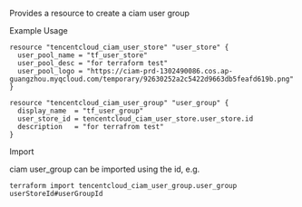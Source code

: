 Provides a resource to create a ciam user group

Example Usage

```hcl
resource "tencentcloud_ciam_user_store" "user_store" {
  user_pool_name = "tf_user_store"
  user_pool_desc = "for terraform test"
  user_pool_logo = "https://ciam-prd-1302490086.cos.ap-guangzhou.myqcloud.com/temporary/92630252a2c5422d9663db5feafd619b.png"
}

resource "tencentcloud_ciam_user_group" "user_group" {
  display_name  = "tf_user_group"
  user_store_id = tencentcloud_ciam_user_store.user_store.id
  description   = "for terrafrom test"
}
```

Import

ciam user_group can be imported using the id, e.g.

```
terraform import tencentcloud_ciam_user_group.user_group userStoreId#userGroupId
```